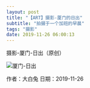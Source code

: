 ```yaml
---
layout: post
title: "【ART】摄影-厦门的日出"
subtitle: "拍摄于一个加班的早晨"
tags: "摄影"
date: 2019-11-26 06:00:13
---
```


<p>摄影-厦门-日出（原创）</p>
<img class="img-fluid" src="https://lilieming.github.io/img/posts/photography/2019-11-26-img.png" alt="厦门-日出">
<p> 作者：大白兔  日期：2019-11-26</p>
